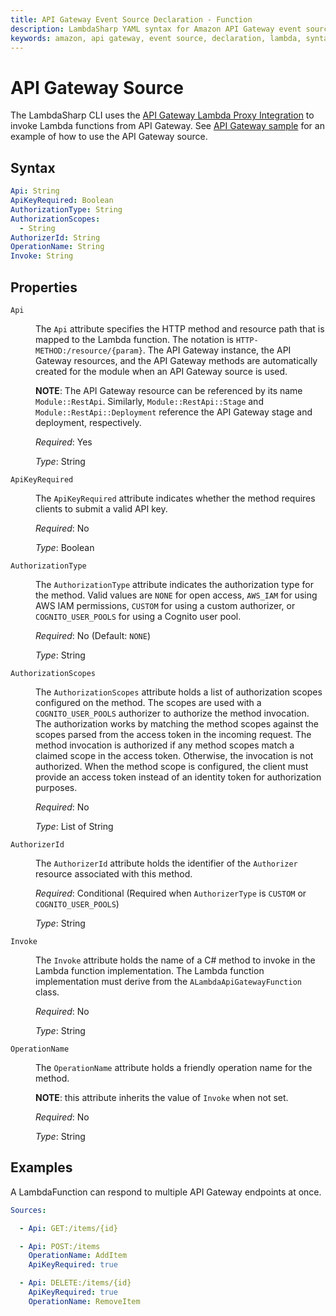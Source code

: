 ```yaml
---
title: API Gateway Event Source Declaration - Function
description: LambdaSharp YAML syntax for Amazon API Gateway event source
keywords: amazon, api gateway, event source, declaration, lambda, syntax, yaml, cloudformation
---
```

# API Gateway Source

The LambdaSharp CLI uses the [API Gateway Lambda Proxy Integration](https://docs.aws.amazon.com/apigateway/latest/developerguide/set-up-lambda-proxy-integrations.html#api-gateway-create-api-as-simple-proxy) to invoke Lambda functions from API Gateway. See [API Gateway sample](https://github.com/LambdaSharp/LambdaSharpTool/tree/master/Samples/ApiSample/) for an example of how to use the API Gateway source.

## Syntax

```yaml
Api: String
ApiKeyRequired: Boolean
AuthorizationType: String
AuthorizationScopes:
  - String
AuthorizerId: String
OperationName: String
Invoke: String
```

## Properties
<dl>

<dt><code>Api</code></dt>
<dd>

The <code>Api</code> attribute specifies the HTTP method and resource path that is mapped to the Lambda function. The notation is <span style="white-space: nowrap"><code>HTTP-METHOD:/resource/{param}</code></span>. The API Gateway instance, the API Gateway resources, and the API Gateway methods are automatically created for the module when an API Gateway source is used.

<b>NOTE</b>: The API Gateway resource can be referenced by its name `Module::RestApi`. Similarly, `Module::RestApi::Stage` and `Module::RestApi::Deployment` reference the API Gateway stage and deployment, respectively.

<i>Required</i>: Yes

<i>Type</i>: String
</dd>

<dt><code>ApiKeyRequired</code></dt>
<dd>

The <code>ApiKeyRequired</code> attribute indicates whether the method requires clients to submit a valid API key.

<i>Required</i>: No

<i>Type</i>: Boolean
</dd>

<dt><code>AuthorizationType</code></dt>
<dd>

The <code>AuthorizationType</code> attribute indicates the authorization type for the method. Valid values are <code>NONE</code> for open access, <code>AWS_IAM</code> for using AWS IAM permissions, <code>CUSTOM</code> for using a custom authorizer, or <code>COGNITO_USER_POOLS</code> for using a Cognito user pool.

<i>Required</i>: No (Default: <code>NONE</code>)

<i>Type</i>: String
</dd>

<dt><code>AuthorizationScopes</code></dt>
<dd>

The <code>AuthorizationScopes</code> attribute holds a list of authorization scopes configured on the method. The scopes are used with a <code>COGNITO_USER_POOLS</code> authorizer to authorize the method invocation. The authorization works by matching the method scopes against the scopes parsed from the access token in the incoming request. The method invocation is authorized if any method scopes match a claimed scope in the access token. Otherwise, the invocation is not authorized. When the method scope is configured, the client must provide an access token instead of an identity token for authorization purposes.

<i>Required</i>: No

<i>Type</i>: List of String
</dd>

<dt><code>AuthorizerId</code></dt>
<dd>

The <code>AuthorizerId</code> attribute holds the identifier of the <code>Authorizer</code> resource associated with this method.

<i>Required</i>: Conditional (Required when <code>AuthorizerType</code> is <code>CUSTOM</code> or <code>COGNITO_USER_POOLS</code>)

<i>Type</i>: String
</dd>

<dt><code>Invoke</code></dt>
<dd>

The <code>Invoke</code> attribute holds the name of a C# method to invoke in the Lambda function implementation. The Lambda function implementation must derive from the <code>ALambdaApiGatewayFunction</code> class.

<i>Required</i>: No

<i>Type</i>: String
</dd>

<dt><code>OperationName</code></dt>
<dd>

The <code>OperationName</code> attribute holds a friendly operation name for the method.

<b>NOTE</b>: this attribute inherits the value of <code>Invoke</code> when not set.

<i>Required</i>: No

<i>Type</i>: String
</dd>

</dl>

## Examples

A LambdaFunction can respond to multiple API Gateway endpoints at once.

```yaml
Sources:

  - Api: GET:/items/{id}

  - Api: POST:/items
    OperationName: AddItem
    ApiKeyRequired: true

  - Api: DELETE:/items/{id}
    ApiKeyRequired: true
    OperationName: RemoveItem
```

